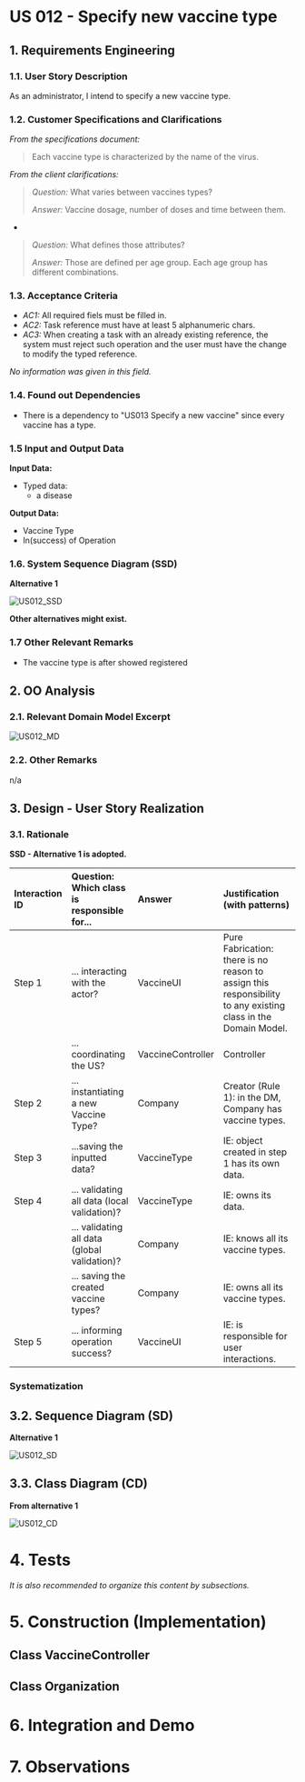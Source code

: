 # US 012 - Specify new vaccine type

## 1. Requirements Engineering


### 1.1. User Story Description


As an administrator, I intend to specify a new vaccine type.

### 1.2. Customer Specifications and Clarifications

*From the specifications document:*

> Each vaccine type is characterized by the name of the virus.


*From the client clarifications:*

> *Question:* What varies between vaccines types? 
>  
> *Answer:* Vaccine dosage, number of doses and time between them.

-

> *Question:* What defines those attributes?
>  
> *Answer:* Those are defined per age group. Each age group has different combinations.


### 1.3. Acceptance Criteria

* *AC1:* All required fiels must be filled in.
* *AC2:* Task reference must have at least 5 alphanumeric chars.
* *AC3:* When creating a task with an already existing reference, the system must reject such operation and the user must have the change to modify the typed reference.


*No information was given in this field.*

### 1.4. Found out Dependencies

* There is a dependency to "US013 Specify a new vaccine" since every vaccine has a type.

### 1.5 Input and Output Data


**Input Data:**

* Typed data:
    * a disease
    


**Output Data:**

* Vaccine Type
* In(success) of Operation

### 1.6. System Sequence Diagram (SSD)

**Alternative 1**

![US012_SSD](US012_SSD.svg)

**Other alternatives might exist.**

### 1.7 Other Relevant Remarks

* The vaccine type is after showed registered


## 2. OO Analysis

### 2.1. Relevant Domain Model Excerpt 

![US012_MD](US012_MD.svg)

### 2.2. Other Remarks

n/a


## 3. Design - User Story Realization 

### 3.1. Rationale

**SSD - Alternative 1 is adopted.**

| Interaction ID | Question: Which class is responsible for...   | Answer            | Justification (with patterns)                                                                                 |
|:-------------  |:----------------------------------------------|:------------------|:--------------------------------------------------------------------------------------------------------------|
| Step 1  		 | 	... interacting with the actor?              | VaccineUI         | Pure Fabrication: there is no reason to assign this responsibility to any existing class in the Domain Model. |
|			  		 | 	... coordinating the US?                     | VaccineController | Controller                                                                                                    |
| Step 2		  		 | 	... instantiating a new Vaccine Type?        | Company           | Creator (Rule 1): in the DM, Company has vaccine types.                                                       |
| Step 3  		 | 	...saving the inputted data?                 | VaccineType       | IE: object created in step 1 has its own data.                                                                |								 |             |                              |              
| Step 4 		 | 	... validating all data (local validation)?  | VaccineType       | IE: owns its data.                                                                                            | 
| 			  		 | 	... validating all data (global validation)? | Company           | IE: knows all its vaccine types.                                                                              | 
| 			  		 | 	... saving the created vaccine types?        | Company           | IE: owns all its vaccine types.                                                                                       | 
|Step 5		 | 	... informing operation success?             | VaccineUI         | IE: is responsible for user interactions.                                                                     | 


### Systematization ##




## 3.2. Sequence Diagram (SD)

**Alternative 1**

![US012_SD](US012_SD.svg)


## 3.3. Class Diagram (CD)

**From alternative 1**

![US012_CD](US012_CD.svg)

# 4. Tests 




*It is also recommended to organize this content by subsections.* 

# 5. Construction (Implementation)


## Class VaccineController 



## Class Organization




# 6. Integration and Demo 



# 7. Observations







